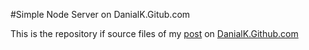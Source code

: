 #Simple Node Server on DanialK.Gitub.com



This is the repository if source files of my [post](http://danialk.github.com/blog/2013/01/23/simple-node-server/) on [DanialK.Github.com](DanialK.Github.com) 
